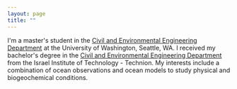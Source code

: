```yaml
---
layout: page
title: ""
---
```


I'm a master's student in the [Civil and Environmental Engineering Department](https://www.ce.washington.edu) at the University of Washington, Seattle, WA. I received my bachelor's degree in  the [Civil and Environmental Engineering Department](https://cee.technion.ac.il/en/) from the Israel Institute of Technology - Technion. My interests include a combination of ocean observations and ocean models to study physical and biogeochemical conditions. 
